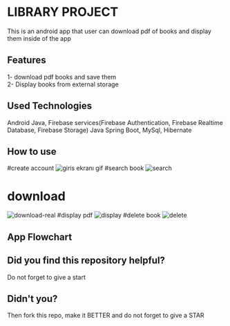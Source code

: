 
# LIBRARY PROJECT
This is an android app that user can download pdf of books and display them inside of the app


## Features
1- download pdf books and save them                               
2- Display books from external storage
## Used Technologies
Android Java, Firebase services(Firebase Authentication, Firebase Realtime Database, Firebase Storage)
Java Spring Boot, MySql, Hibernate
## How to use
#create account
![giris ekranı gif](https://user-images.githubusercontent.com/96844411/222123845-da88404c-6d6c-4a91-b202-cb5afbb5ad9f.gif)
#search book
![search](https://user-images.githubusercontent.com/96844411/222123922-98a31609-fbf0-4eb6-b881-7288eaf36547.gif)
# download
![download-real](https://user-images.githubusercontent.com/96844411/222124068-10ae988c-609c-4f8b-9f94-08a0861961ee.gif)
#display pdf
![display](https://user-images.githubusercontent.com/96844411/222124126-22fd893a-717b-4bf8-9c1f-c5cb63950b1d.gif)
#delete book
![delete](https://user-images.githubusercontent.com/96844411/222124154-e943f430-fe9b-4275-ac17-44be3ca79e45.gif)



## App Flowchart
## Did you find this repository helpful?
Do not forget to give a start
## Didn't you?
Then fork this repo, make it BETTER and do not forget to give a STAR
